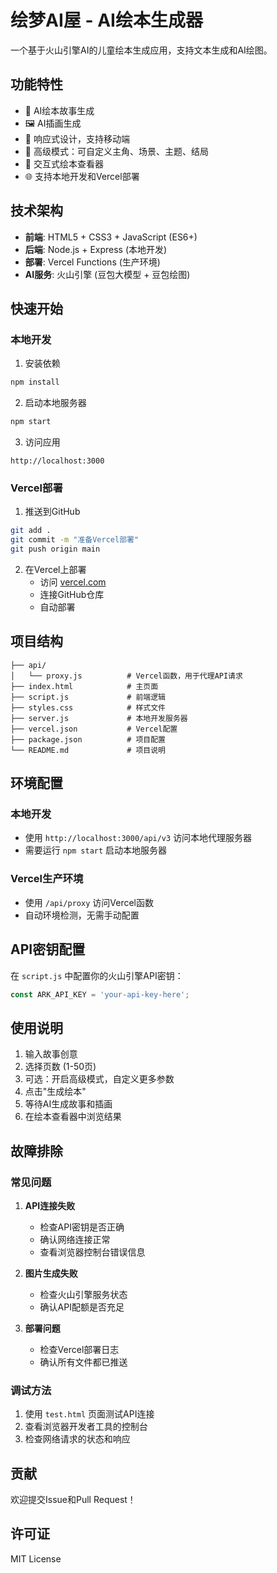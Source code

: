 # 绘梦AI屋 - AI绘本生成器

一个基于火山引擎AI的儿童绘本生成应用，支持文本生成和AI绘图。

## 功能特性

- 🎨 AI绘本故事生成
- 🖼️ AI插画生成
- 📱 响应式设计，支持移动端
- 🔧 高级模式：可自定义主角、场景、主题、结局
- 📖 交互式绘本查看器
- 🌐 支持本地开发和Vercel部署

## 技术架构

- **前端**: HTML5 + CSS3 + JavaScript (ES6+)
- **后端**: Node.js + Express (本地开发)
- **部署**: Vercel Functions (生产环境)
- **AI服务**: 火山引擎 (豆包大模型 + 豆包绘图)

## 快速开始

### 本地开发

1. 安装依赖
```bash
npm install
```

2. 启动本地服务器
```bash
npm start
```

3. 访问应用
```
http://localhost:3000
```

### Vercel部署

1. 推送到GitHub
```bash
git add .
git commit -m "准备Vercel部署"
git push origin main
```

2. 在Vercel上部署
   - 访问 [vercel.com](https://vercel.com)
   - 连接GitHub仓库
   - 自动部署

## 项目结构

```
├── api/
│   └── proxy.js          # Vercel函数，用于代理API请求
├── index.html            # 主页面
├── script.js             # 前端逻辑
├── styles.css            # 样式文件
├── server.js             # 本地开发服务器
├── vercel.json           # Vercel配置
├── package.json          # 项目配置
└── README.md             # 项目说明
```

## 环境配置

### 本地开发
- 使用 `http://localhost:3000/api/v3` 访问本地代理服务器
- 需要运行 `npm start` 启动本地服务器

### Vercel生产环境
- 使用 `/api/proxy` 访问Vercel函数
- 自动环境检测，无需手动配置

## API密钥配置

在 `script.js` 中配置你的火山引擎API密钥：

```javascript
const ARK_API_KEY = 'your-api-key-here';
```

## 使用说明

1. 输入故事创意
2. 选择页数 (1-50页)
3. 可选：开启高级模式，自定义更多参数
4. 点击"生成绘本"
5. 等待AI生成故事和插画
6. 在绘本查看器中浏览结果

## 故障排除

### 常见问题

1. **API连接失败**
   - 检查API密钥是否正确
   - 确认网络连接正常
   - 查看浏览器控制台错误信息

2. **图片生成失败**
   - 检查火山引擎服务状态
   - 确认API配额是否充足

3. **部署问题**
   - 检查Vercel部署日志
   - 确认所有文件都已推送

### 调试方法

1. 使用 `test.html` 页面测试API连接
2. 查看浏览器开发者工具的控制台
3. 检查网络请求的状态和响应

## 贡献

欢迎提交Issue和Pull Request！

## 许可证

MIT License

